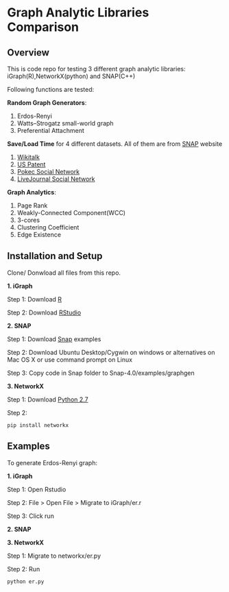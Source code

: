 # Graph Analytic Libraries Comparison 

## Overview
This is code repo for testing 3 different graph analytic libraries: iGraph(R),NetworkX(python)
and SNAP(C++)

Following functions are tested: 

**Random Graph Generators**: 
1) Erdos-Renyi
2) Watts–Strogatz small-world graph 
3) Preferential Attachment

**Save/Load Time** for 4 different datasets. All of them are from [SNAP](http://snap.stanford.edu/data/index.html) website 
1) [Wikitalk](https://snap.stanford.edu/data/wiki-Talk.html)
2) [US Patent](https://snap.stanford.edu/data/cit-Patents.html)
3) [Pokec Social Network](https://snap.stanford.edu/data/soc-pokec.html)
4) [LiveJournal Social Network](https://snap.stanford.edu/data/soc-LiveJournal1.html)

**Graph Analytics**: 
1) Page Rank
2) Weakly-Connected Component(WCC)
3) 3-cores
4) Clustering Coefficient
5) Edge Existence

## Installation and Setup
Clone/ Donwload all files from this repo.

**1. iGraph**

Step 1: Download [R](https://www.r-project.org/)

Step 2: Download [RStudio](https://www.rstudio.com/)


**2. SNAP**

Step 1: Download [Snap](https://snap.stanford.edu/snap/download.html) examples

Step 2: Download Ubuntu Desktop/Cygwin on windows or alternatives on Mac OS X or use command prompt on Linux

Step 3: Copy code in Snap folder to Snap-4.0/examples/graphgen


**3. NetworkX** 

Step 1: Download [Python 2.7](https://www.python.org/downloads/) 

Step 2: 
```
pip install networkx
```

## Examples

To generate Erdos-Renyi graph:

**1. iGraph** 

Step 1: Open Rstudio

Step 2: File > Open File > Migrate to iGraph/er.r

Step 3: Click run

**2. SNAP** 

**3. NetworkX** 

Step 1: Migrate to networkx/er.py

Step 2: Run 
```
python er.py
```
